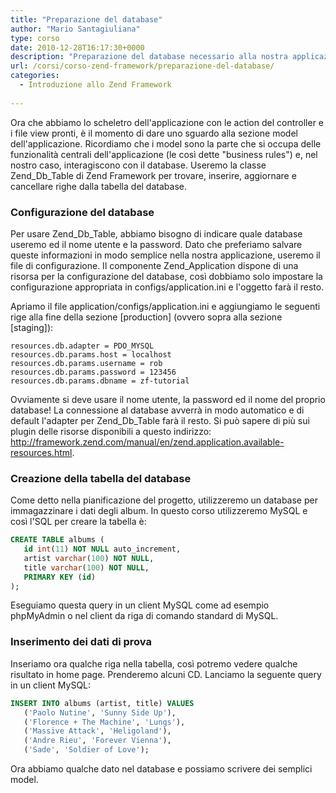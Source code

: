 ```yaml
---
title: "Preparazione del database"
author: "Mario Santagiuliana"
type: corso
date: 2010-12-28T16:17:30+0000
description: "Preparazione del database necessario alla nostra applicazione MVC con lo Zend Framework"
url: /corsi/corso-zend-framework/preparazione-del-database/
categories:
  - Introduzione allo Zend Framework
  
---
```

Ora che abbiamo lo scheletro dell'applicazione con le action del controller e i file view pronti, è il momento di dare uno sguardo alla sezione model dell'applicazione. Ricordiamo che i model sono la parte che si occupa delle funzionalità centrali dell'applicazione (le così dette "business rules") e, nel nostro caso, interagiscono con il database. Useremo la classe Zend\_Db\_Table di Zend Framework per trovare, inserire, aggiornare e cancellare righe dalla tabella del database.

###  Configurazione del database

Per usare Zend\_Db\_Table, abbiamo bisogno di indicare quale database useremo ed il nome utente e la password. Dato che preferiamo salvare queste informazioni in modo semplice nella nostra applicazione, useremo il file di configurazione. Il componente Zend\_Application dispone di una risorsa per la configurazione del database, così dobbiamo solo impostare la configurazione appropriata in configs/application.ini e l'oggetto farà il resto.

Apriamo il file application/configs/application.ini e aggiungiamo le seguenti rige alla fine della sezione \[production\] (ovvero sopra alla sezione \[staging\]):

 ```
resources.db.adapter = PDO_MYSQL
resources.db.params.host = localhost
resources.db.params.username = rob
resources.db.params.password = 123456
resources.db.params.dbname = zf-tutorial
```

Ovviamente si deve usare il nome utente, la password ed il nome del proprio database! La connessione al database avverrà in modo automatico e di default l'adapter per Zend\_Db\_Table farà il resto. Si può sapere di più sui plugin delle risorse disponibili a questo indirizzo: <http://framework.zend.com/manual/en/zend.application.available-resources.html>.

###  Creazione della tabella del database

Come detto nella pianificazione del progetto, utilizzeremo un database per immagazzinare i dati degli album. In questo corso utilizzeremo MySQL e così l'SQL per creare la tabella è:

 ```sql
CREATE TABLE albums (
    id int(11) NOT NULL auto_increment,
    artist varchar(100) NOT NULL,
    title varchar(100) NOT NULL,
    PRIMARY KEY (id)
);
```

Eseguiamo questa query in un client MySQL come ad esempio phpMyAdmin o nel client da riga di comando standard di MySQL.

###  Inserimento dei dati di prova

Inseriamo ora qualche riga nella tabella, così potremo vedere qualche risultato in home page. Prenderemo alcuni CD. Lanciamo la seguente query in un client MySQL:

 ```sql
INSERT INTO albums (artist, title) VALUES
    ('Paolo Nutine', 'Sunny Side Up'),
    ('Florence + The Machine', 'Lungs'),
    ('Massive Attack', 'Heligoland'),
    ('Andre Rieu', 'Forever Vienna'),
    ('Sade', 'Soldier of Love');
```

Ora abbiamo qualche dato nel database e possiamo scrivere dei semplici model.